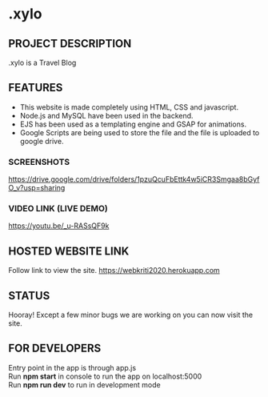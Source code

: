 # .xylo

## PROJECT DESCRIPTION

.xylo is a Travel Blog

## FEATURES

* This website is made completely using HTML, CSS and javascript.
* Node.js and MySQL have been used in the backend.
* EJS has been used as a templating engine and GSAP for animations.
* Google Scripts are being used to store the file and the file is uploaded to google drive.

### SCREENSHOTS

https://drive.google.com/drive/folders/1pzuQcuFbEttk4w5iCR3Smgaa8bGyfO_v?usp=sharing

### VIDEO LINK (LIVE DEMO)

https://youtu.be/_u-RASsQF9k

## HOSTED WEBSITE LINK

Follow link to view the site.
https://webkriti2020.herokuapp.com

## STATUS

Hooray! Except a few minor bugs we are working on you can now visit
the site.

## FOR DEVELOPERS

Entry point in the app is through app.js<br>
Run **npm start** in console to run the app on localhost:5000<br>
Run **npm run dev** to run in development mode

